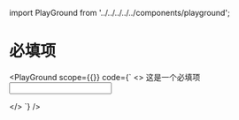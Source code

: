 import PlayGround from '../../../../../components/playground';

# 必填项

<PlayGround scope={{}} code={`
<>
<span className='label required'>这是一个必填项</span>
<input required type='text' />
<style jsx>{\`
.label::after{
	content: ":";
	font-size: 20px;
	color: black;
	margin-left: 5px;
	margin-right: 5px;
}
.required::before{
	content: "*";
	font-size: 20px;
	color: red;
	margin-left: 5px;
	margin-right: 5px;
}
\`}</style>
</>
`} />
